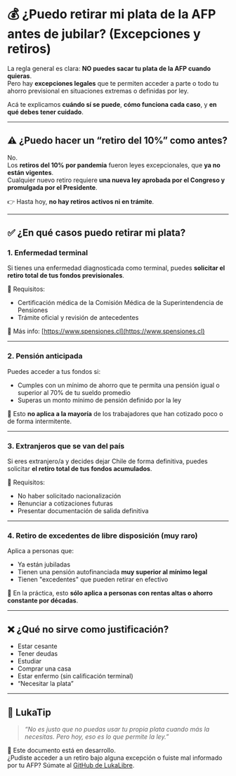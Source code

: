 # 💰 ¿Puedo retirar mi plata de la AFP antes de jubilar? (Excepciones y retiros)

La regla general es clara: **NO puedes sacar tu plata de la AFP cuando quieras**.  
Pero hay **excepciones legales** que te permiten acceder a parte o todo tu ahorro previsional en situaciones extremas o definidas por ley.

Acá te explicamos **cuándo sí se puede**, **cómo funciona cada caso**, y **en qué debes tener cuidado**.

---

## ⚠️ ¿Puedo hacer un “retiro del 10%” como antes?

No.  
Los **retiros del 10% por pandemia** fueron leyes excepcionales, que **ya no están vigentes**.  
Cualquier nuevo retiro requiere **una nueva ley aprobada por el Congreso y promulgada por el Presidente**.

👉 Hasta hoy, **no hay retiros activos ni en trámite**.

---

## ✅ ¿En qué casos puedo retirar mi plata?

### 1. Enfermedad terminal

Si tienes una enfermedad diagnosticada como terminal, puedes **solicitar el retiro total de tus fondos previsionales**.

🔹 Requisitos:
- Certificación médica de la Comisión Médica de la Superintendencia de Pensiones
- Trámite oficial y revisión de antecedentes

🔹 Más info: [https://www.spensiones.cl](https://www.spensiones.cl)

---

### 2. Pensión anticipada

Puedes acceder a tus fondos si:

- Cumples con un mínimo de ahorro que te permita una pensión igual o superior al 70% de tu sueldo promedio
- Superas un monto mínimo de pensión definido por la ley

🧠 Esto **no aplica a la mayoría** de los trabajadores que han cotizado poco o de forma intermitente.

---

### 3. Extranjeros que se van del país

Si eres extranjero/a y decides dejar Chile de forma definitiva, puedes solicitar **el retiro total de tus fondos acumulados**.

🔹 Requisitos:
- No haber solicitado nacionalización
- Renunciar a cotizaciones futuras
- Presentar documentación de salida definitiva

---

### 4. Retiro de excedentes de libre disposición (muy raro)

Aplica a personas que:

- Ya están jubiladas
- Tienen una pensión autofinanciada **muy superior al mínimo legal**
- Tienen "excedentes" que pueden retirar en efectivo

💬 En la práctica, esto **sólo aplica a personas con rentas altas o ahorro constante por décadas**.

---

## ❌ ¿Qué no sirve como justificación?

- Estar cesante
- Tener deudas
- Estudiar
- Comprar una casa
- Estar enfermo (sin calificación terminal)
- “Necesitar la plata”

---

## 🧠 LukaTip

> *“No es justo que no puedas usar tu propia plata cuando más la necesitas. Pero hoy, eso es lo que permite la ley.”*

📌 Este documento está en desarrollo.  
¿Pudiste acceder a un retiro bajo alguna excepción o fuiste mal informado por tu AFP? Súmate al [GitHub de LukaLibre](https://github.com/tuusuario/lukalibre).
